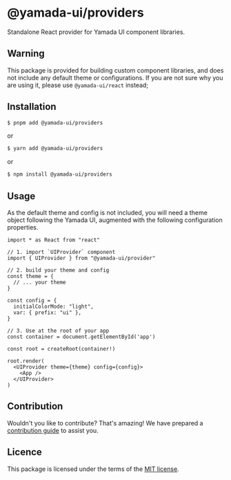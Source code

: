 # @yamada-ui/providers

Standalone React provider for Yamada UI component libraries.

## Warning

This package is provided for building custom component libraries, and does not
include any default theme or configurations. If you are not sure why you are
using it, please use `@yamada-ui/react` instead;

## Installation

```sh
$ pnpm add @yamada-ui/providers
```

or

```sh
$ yarn add @yamada-ui/providers
```

or

```sh
$ npm install @yamada-ui/providers
```

## Usage

As the default theme and config is not included, you will need a theme object
following the Yamada UI, augmented
with the following configuration properties.

```
import * as React from "react"

// 1. import `UIProvider` component
import { UIProvider } from "@yamada-ui/provider"

// 2. build your theme and config
const theme = {
  // ... your theme
}

const config = {
  initialColorMode: "light",
  var: { prefix: "ui" },
}

// 3. Use at the root of your app
const container = document.getElementById('app')

const root = createRoot(container!)

root.render(
  <UIProvider theme={theme} config={config}>
    <App />
  </UIProvider>
)

```

## Contribution

Wouldn't you like to contribute? That's amazing! We have prepared a [contribution guide](https://github.com/hirotomoyamada/yamada-ui/blob/main/CONTRIBUTING.md) to assist you.

## Licence

This package is licensed under the terms of the
[MIT license](https://github.com/hirotomoyamada/yamada-ui/blob/main/LICENSE).
